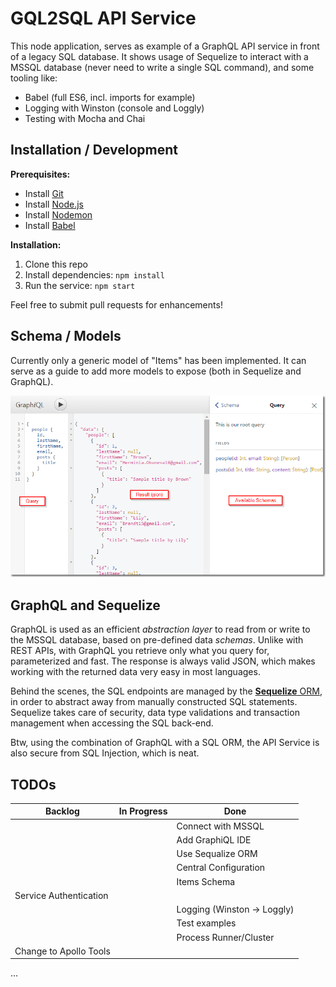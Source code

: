 # GQL2SQL API Service

This node application, serves as example of a GraphQL API service in front of a legacy SQL database.
It shows usage of Sequelize to interact with a MSSQL database (never need to write a single SQL command), and some tooling like:

* Babel (full ES6, incl. imports for example)
* Logging with Winston (console and Loggly)
* Testing with Mocha and Chai

## Installation / Development

**Prerequisites:**

* Install [Git](https://git-scm.com/)
* Install [Node.js](https://nodejs.org/en/)
* Install [Nodemon](http://nodemon.io/)
* Install [Babel](https://babeljs.io/docs/usage/cli/)

**Installation:**

1. Clone this repo
2. Install dependencies: `npm install`
3. Run the service: `npm start`

Feel free to submit pull requests for enhancements!

## Schema / Models

Currently only a generic model of "Items" has been implemented. It can serve as a guide to add more models to expose (both in Sequelize and GraphQL).

![screenshot](./server/Assets/images/graphiql_screenshot.png)

## GraphQL and Sequelize

GraphQL is used as an efficient *abstraction layer* to read from or write to the MSSQL database, based on pre-defined data *schemas*. Unlike with REST APIs, with GraphQL you retrieve only what you query for, parameterized and fast.
The response is always valid JSON, which makes working with the returned data very easy in most languages.

Behind the scenes, the SQL endpoints are managed by the [**Sequelize** ORM](http://docs.sequelizejs.com/), in order to abstract away from manually constructed SQL statements. Sequelize takes care of security, data type validations and transaction management when accessing the SQL back-end.

Btw, using the combination of GraphQL with a SQL ORM, the API Service is also secure from SQL Injection, which is neat.

## TODOs

| Backlog | In Progress | Done  |
| --------|---------|-------|
|         |         | Connect with MSSQL |
|         |         | Add GraphiQL IDE |
|         |         | Use Sequalize ORM |
|         |         | Central Configuration |
|         |         | Items Schema |
| Service Authentication |         |       |
| |         | Logging (Winston -> Loggly)|
|  | | Test examples |
|  | | Process Runner/Cluster |
| Change to Apollo Tools |         |       | |

...
